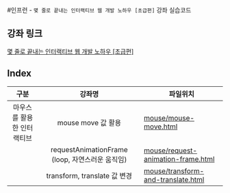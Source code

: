 #인프런 - `몇 줄로 끝내는 인터랙티브 웹 개발 노하우 [초급편]` 강좌 실습코드

## 강좌 링크

[몇 줄로 끝내는 인터랙티브 웹 개발 노하우 [초급편]](https://www.inflearn.com/course/%EC%9E%90%EB%B0%94%EC%8A%A4%ED%81%AC%EB%A6%BD%ED%8A%B8-%EC%9D%B8%ED%84%B0%EB%9E%99%ED%8B%B0%EB%B8%8C-%EC%9B%B9/dashboard)

## Index

|            구분            |                     강좌명                      | 파일위치                                                                   |
| :------------------------: | :---------------------------------------------: | -------------------------------------------------------------------------- |
| 마우스를 활용한 인터랙티브 |               mouse move 값 활용                | [mouse/mouse-move.html](./mouse/mouse-move.html)                           |
|                            | requestAnimationFrame (loop, 자연스러운 움직임) | [mouse/request-animation-frame.html](./mouse/request-animation-frame.html) |
|                            |          transform, translate 값 변경           | [mouse/transform-and-translate.html](./mouse/transform-and-translate.html) |
